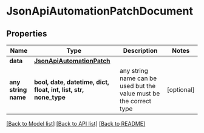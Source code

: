 # JsonApiAutomationPatchDocument


## Properties
Name | Type | Description | Notes
------------ | ------------- | ------------- | -------------
**data** | [**JsonApiAutomationPatch**](JsonApiAutomationPatch.md) |  | 
**any string name** | **bool, date, datetime, dict, float, int, list, str, none_type** | any string name can be used but the value must be the correct type | [optional]

[[Back to Model list]](../README.md#documentation-for-models) [[Back to API list]](../README.md#documentation-for-api-endpoints) [[Back to README]](../README.md)


